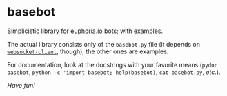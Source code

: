 # basebot

Simplicistic library for [euphoria.io](http://euphoria.io/) bots;
with examples.

The actual library consists only of the `basebot.py` file (it depends
on [`websocket-client`](http://pypi.python.org/pypi/websocket-client/),
though); the other ones are examples.

For documentation, look at the docstrings with your favorite means
(`pydoc basebot`, `python -c 'import basebot; help(basebot)`,
`cat basebot.py`, *etc.*).

*Have fun!*
